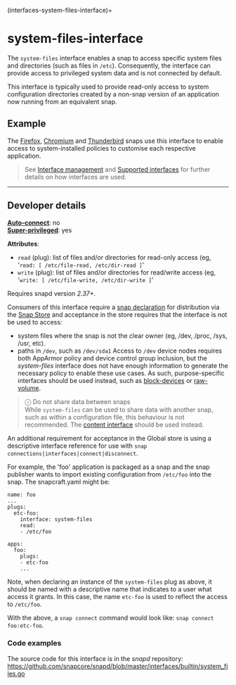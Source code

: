 (interfaces-system-files-interface)=
# system-files-interface

The `system-files` interface enables a snap to access specific system files and directories (such as files in `/etc`). Consequently,  the interface can provide access to privileged system data and is not connected by default.

This interface is typically used to provide read-only access to system configuration directories created by a non-snap version of an application now running from an equivalent snap.

<h2 id='heading--example'>Example</h2>

The [Firefox](https://snapcraft.io/firefox), [Chromium](https://snapcraft.io/chromium) and [Thunderbird](https://snapcraft.io/thunderbird) snaps use this interface to enable access to system-installed policies to customise each respective application.

> See [Interface management](/) and [Supported interfaces](/interfaces/index) for further details on how interfaces are used.


---

<h2 id='heading--dev-details'>Developer details </h2>

**[Auto-connect](/t/interface-management/6154#heading--auto-connections)**: no</br>
**[Super-privileged](/)**: yes</br>

**Attributes**:
  * `read` (plug): list of files and/or directories for read-only access (eg, '`read: [ /etc/file-read, /etc/dir-read ]`'
  * `write` (plug): list of files and/or directories for read/write access (eg, '`write: [ /etc/file-write, /etc/dir-write ]`'

Requires snapd version _2.37+_. 

Consumers of this interface require a [snap declaration](https://forum.snapcraft.io/t/process-for-aliases-auto-connections-and-tracks/455/) for distribution via the [Snap Store](https://snapcraft.io/store) and acceptance in the store requires that the interface is not be used to access: 
- system files where the snap is not the clear owner (eg, /dev, /proc, /sys, /usr, etc). 
- paths in `/dev`, such as `/dev/sda1`
  Access to `/dev` device nodes requires both AppArmor policy and device control group inclusion, but the _system-files_ interface does not have enough information to generate the necessary policy to enable these use cases. As such, purpose-specific interfaces should be used instead, such as  [block-devices](/interfaces/block-devices-interface) or [raw-volume](/interfaces/raw-volume-interface).


> ⓘ  Do not share data between snaps
</br>While `system-files` can be used to share data with another snap, such as within a configuration file, this behaviour is not recommended. The [content interface](/interfaces/content-interface) should be used instead.



An additional requirement for acceptance in the Global store is using a descriptive interface reference for use with `snap connections|interfaces|connect|disconnect`.

For example, the 'foo' application is packaged as a snap and the snap publisher wants to import existing configuration from `/etc/foo` into the snap. The snapcraft.yaml might be:

```
name: foo
...
plugs:
  etc-foo:
    interface: system-files
    read:
    - /etc/foo

apps:
  foo:
    plugs:
    - etc-foo
    ...
```

Note, when declaring an instance of the `system-files` plug as above, it should be named with a descriptive name that indicates to a user what access it grants. In this case, the name `etc-foo` is used to reflect the access to `/etc/foo`.

With the above, a `snap connect` command would look like: `snap connect foo:etc-foo`.

<h3 id='heading-code'>Code examples</h3>

The source code for this interface is in the *snapd* repository:
<https://github.com/snapcore/snapd/blob/master/interfaces/builtin/system_files.go>

